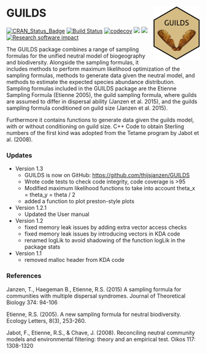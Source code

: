 # GUILDS <img src="pics/guilds_sticker.png" align="right" width="120" />
[![CRAN_Status_Badge](http://www.r-pkg.org/badges/version/GUILDS)](https://cran.r-project.org/package=GUILDS)
[![Build Status](https://travis-ci.org/thijsjanzen/GUILDS.svg?branch=master)](https://travis-ci.org/thijsjanzen/GUILDS)
[![codecov](https://codecov.io/gh/thijsjanzen/GUILDS/branch/master/graph/badge.svg)](https://codecov.io/gh/thijsjanzen/GUILDS)
[![](http://cranlogs.r-pkg.org/badges/grand-total/GUILDS)](https://cran.r-project.org/package=GUILDS)
[![](http://cranlogs.r-pkg.org/badges/GUILDS)](https://cran.r-project.org/package=GUILDS)
 [![Research software impact](http://depsy.org/api/package/cran/GUILDS/badge.svg)](http://depsy.org/package/r/GUILDS)

The GUILDS package combines a range of sampling formulas for the unified neutral model of biogeography and biodiversity. Alongside the sampling formulas, it includes methods to perform maximum likelihood optimization of the sampling formulas, methods to generate data given the neutral model, and methods to estimate the expected species abundance distribution. Sampling formulas included in the GUILDS package are the Etienne Sampling Formula (Etienne 2005), the guild sampling formula, where guilds are assumed to differ in dispersal ability (Janzen et al. 2015), and the guilds sampling formula conditioned on guild size (Janzen et al. 2015).

Furthermore it contains functions to generate data given the guilds model, with or without conditioning on guild size. C++ Code to obtain Sterling numbers of the first kind was adopted from the Tetame program by Jabot et al. (2008). 

### Updates 
- Version 1.3
  - GUILDS is now on GitHub: https://github.com/thijsjanzen/GUILDS
  - Wrote code tests to check code integrity, code coverage is >95
  - Modified maximum likelihood functions to take into account theta_x = theta_y = theta / 2
  - added a function to plot preston-style plots
- Version 1.2.1
  - Updated the User manual
- Version 1.2
  - fixed memory leak issues by adding extra vector access checks
  - fixed memory leak issues by introducing vectors in KDA code
  - renamed logLik to avoid shadowing of the function logLik in the package stats
- Version 1.1
  - removed malloc header from KDA code

### References
Janzen, T., Haegeman B., Etienne, R.S. (2015) A sampling formula for communities with multiple dispersal syndromes. Journal of Theoretical Biology 374: 94-106

Etienne, R.S. (2005). A new sampling formula for neutral biodiversity. Ecology Letters, 8(3), 253-260.

Jabot, F., Etienne, R.S., & Chave, J. (2008). Reconciling neutral community models and environmental filtering: theory and an empirical test. Oikos 117: 1308-1320


